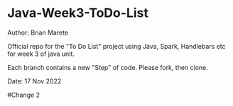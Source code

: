 # Java-Week3-ToDo-List

Author: Brian Marete

Official repo for the "To Do List" project using Java, Spark, Handlebars etc for week 3 of java unit.

Each branch contains a new "Step" of code. Please fork, then clone.

Date: 17 Nov 2022

#Change 2